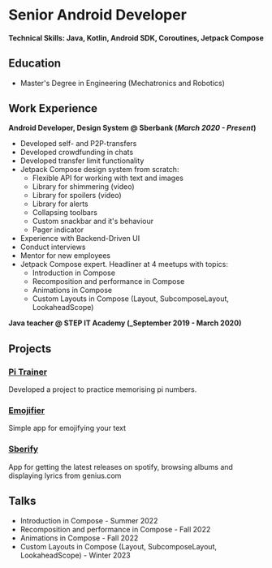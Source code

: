 # Senior Android Developer

#### Technical Skills: Java, Kotlin, Android SDK, Coroutines, Jetpack Compose

## Education
- Master's Degree in Engineering (Mechatronics and Robotics)

## Work Experience
**Android Developer, Design System @ Sberbank (_March 2020 - Present_)**
- Developed self- and P2P-transfers
- Developed crowdfunding in chats
- Developed transfer limit functionality
- Jetpack Compose design system from scratch:
  - Flexible API for working with text and images
  - Library for shimmering (video)
  - Library for spoilers (video)
  - Library for alerts
  - Collapsing toolbars
  - Custom snackbar and it's behaviour
  - Pager indicator
- Experience with Backend-Driven UI
- Conduct interviews
- Mentor for new employees
- Jetpack Compose expert. Headliner at 4 meetups with topics:
  - Introduction in Compose
  - Recomposition and performance in Compose
  - Animations in Compose
  - Custom Layouts in Compose (Layout, SubcomposeLayout, LookaheadScope)

**Java teacher @ STEP IT Academy (_September 2019 - March 2020)**

## Projects
### [Pi Trainer](https://play.google.com/store/apps/details?id=com.kvlg.pitrainer)
Developed a project to practice memorising pi numbers. 

### [Emojifier](https://play.google.com/store/apps/details?id=com.kvlg.emojify)
Simple app for emojifying your text

### [Sberify](https://github.com/kkgosu/Sberify)
App for getting the latest releases on spotify, browsing albums and displaying lyrics from genius.com

## Talks
- Introduction in Compose - Summer 2022
- Recomposition and performance in Compose - Fall 2022
- Animations in Compose - Fall 2022
- Custom Layouts in Compose (Layout, SubcomposeLayout, LookaheadScope) - Winter 2023
